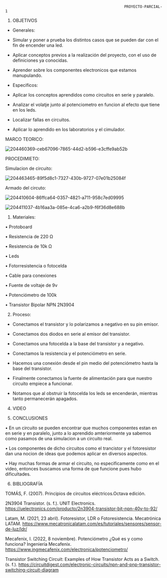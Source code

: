                                                          PROYECTO-PARCIAL-1
 
 1. OBJETIVOS 

- Generales: 

 - Simular y poner a prueba los distintos casos que se pueden dar con el fin de encender una led.
 
 - Aplicar conceptos previos a la realización del proyecto, con el uso de definiciones ya conocidas.
 
 - Aprender sobre los componentes electronicos que estamos manupulando.

- Especificos: 

- Aplicar los conceptos aprendidos como circuitos en serie y paralelo.

- Analizar el volatje junto al potenciometro en funcion al efecto que tiene en los leds.

- Localizar fallas en circuitos.

- Aplicar lo aprendido en los laboratorios y el cimulador.

MARCO TEORICO:

![204460369-ceb67096-7865-44d2-b596-e3cffe9ab52b](https://user-images.githubusercontent.com/117873786/204559947-93e2738d-71cd-42d5-a9ad-dfcc64223787.png)


PROCEDIMIETO:

Simulacion de circuito:

![204463465-89f5d8c1-7327-430b-9727-07e01b25084f](https://user-images.githubusercontent.com/117873786/204558903-9acde561-577c-4ed4-8fa7-d672b4410a32.png)


Armado del circuto:

![204410604-86ffca64-0357-4821-a711-958c7ed09995](https://user-images.githubusercontent.com/117873786/204559223-53f2b50e-1197-4ef6-8a34-7b443f265293.png)

![204411037-4b16aa3a-085e-4ca6-a2b9-f6f36d8e688b](https://user-images.githubusercontent.com/117873786/204559413-351948ea-2b72-4d66-9e92-721d87469657.png)


1. Materiales: 

• Protoboard

• Resistencia de 220 Ω

• Resistencia de 10k Ω

• Leds

• Fotorresistencia o fotocelda

• Cable para conexiones

• Fuente de voltaje de 9v

• Potenciómetro de 100k

• Transistor Bipolar NPN 2N3904

2. Proceso:

- Conectamos el transistor y lo polarizamos a negativo en su pin emisor.

- Conectamos dos diodos en serie al emisor del transistor.

- Conectamos una fotocelda a la base del transistor y a negativo.

- Conectamos la resistencia y el potenciómetro en serie.

- Hacemos una conexión desde el pin medio del potenciómetro hasta la base del transistor.

- Finalmente conectamos la fuente de alimentación para que nuestro circuito empiece a funcionar.

- Notamos que al obstruir la fotocelda los leds se encenderán, mientras tanto permanecerán apagados.


4. VIDEO




5. CONCLUSIONES


• En un circuito se pueden encontrar que muchos componentes estan en en serie y en paralelo, junto a lo aprendido amteriormente ya sabemos como pasamos de una simulacion a un circuito real.

• Los componentes de dicho circuitos como el trancistor y el fotoresistor dan una nocion de ideas que podemos aplicar en diversos aspectos.

• Hay muchas formas de armar el circuito, no especificamente como en el video, entonces buscamos una forma de que funcione pues hubo dificultades.


6. BIBLIOGRAFÍA


 TOMÁS, F. (2007). Principios de circuitos eléctricos.Octava edición.

2N3904 Transistor. (s. f.). UNIT Electronics. https://uelectronics.com/producto/2n3904-transistor-bjt-npn-40v-to-92/

Latam, M. (2021, 23 abril). Fotoresistor, LDR o Fotoresistencia. Mecatrónica LATAM. https://www.mecatronicalatam.com/es/tutoriales/sensores/sensor-de-luz/ldr/

Mecafenix, I. (2022, 8 noviembre). Potenciómetro ¿Qué es y como funciona? Ingeniería Mecafenix. https://www.ingmecafenix.com/electronica/potenciometro/

Transistor Switching Circuit: Examples of How Transistor Acts as a Switch. (s. f.). https://circuitdigest.com/electronic-circuits/npn-and-pnp-transistor-switching-circuit-diagram






